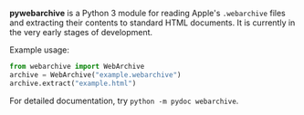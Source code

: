 **pywebarchive** is a Python 3 module for reading Apple's `.webarchive` files and extracting their contents to standard HTML documents. It is currently in the very early stages of development.

Example usage:

```python
from webarchive import WebArchive
archive = WebArchive("example.webarchive")
archive.extract("example.html")
```

For detailed documentation, try `python -m pydoc webarchive`.
